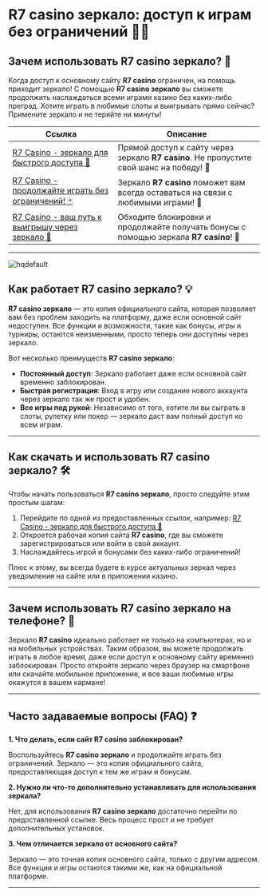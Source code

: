 # R7 casino зеркало: доступ к играм без ограничений 🎰🌐

## Зачем использовать **R7 casino зеркало**? 🔑

Когда доступ к основному сайту **R7 casino** ограничен, на помощь приходит зеркало! С помощью **R7 casino зеркало** вы сможете продолжить наслаждаться всеми играми казино без каких-либо преград. Хотите играть в любимые слоты и выигрывать прямо сейчас? Примените зеркало и не теряйте ни минуты!

| Ссылка | Описание |
|--------|----------|
| [R7 Casino - зеркало для быстрого доступа 🚀](https://cut4.xyz/5k-gdf) | Прямой доступ к сайту через зеркало **R7 casino**. Не пропустите свой шанс на победу! 🎉 |
| [R7 Casino - продолжайте играть без ограничений! 🃏](https://cut4.xyz/5k-gdf) | Зеркало **R7 casino** поможет вам всегда оставаться на связи с любимыми играми! 🎰 |
| [R7 Casino - ваш путь к выигрышу через зеркало 🔐](https://cut4.xyz/5k-gdf) | Обходите блокировки и продолжайте получать бонусы с помощью зеркала **R7 casino**! 💸 |

---
![hqdefault](https://github.com/user-attachments/assets/aef0e406-f0fc-4fe9-a23d-d7d07d2ac410)

## Как работает **R7 casino зеркало**? 💡

**R7 casino зеркало** — это копия официального сайта, которая позволяет вам без проблем заходить на платформу, даже если основной сайт недоступен. Все функции и возможности, такие как бонусы, игры и турниры, остаются неизменными, просто теперь они доступны через зеркало.

Вот несколько преимуществ **R7 casino зеркало**:
- **Постоянный доступ**: Зеркало работает даже если основной сайт временно заблокирован.
- **Быстрая регистрация**: Вход в игру или создание нового аккаунта через зеркало так же прост и удобен.
- **Все игры под рукой**: Независимо от того, хотите ли вы сыграть в слоты, рулетку или покер — зеркало даст вам полный доступ ко всем играм.

---

## Как скачать и использовать **R7 casino зеркало**? 🛠️

Чтобы начать пользоваться **R7 casino зеркало**, просто следуйте этим простым шагам:

1. Перейдите по одной из предоставленных ссылок, например: [R7 Casino - зеркало для быстрого доступа 🚀](https://cut4.xyz/5k-gdf)
2. Откроется рабочая копия сайта **R7 casino**, где вы сможете зарегистрироваться или войти в свой аккаунт.
3. Наслаждайтесь игрой и бонусами без каких-либо ограничений!

Плюс к этому, вы всегда будете в курсе актуальных зеркал через уведомления на сайте или в приложении казино.

---

## Зачем использовать **R7 casino зеркало** на телефоне? 📱

Зеркало **R7 casino** идеально работает не только на компьютерах, но и на мобильных устройствах. Таким образом, вы можете продолжать играть в любое время, даже если доступ к основному сайту временно заблокирован. Просто откройте зеркало через браузер на смартфоне или скачайте мобильное приложение, и все ваши любимые игры окажутся в вашем кармане!

---

## Часто задаваемые вопросы (FAQ) ❓

**1. Что делать, если сайт **R7 casino** заблокирован?**

Воспользуйтесь **R7 casino зеркало** и продолжайте играть без ограничений. Зеркало — это копия официального сайта, предоставляющая доступ к тем же играм и бонусам.

**2. Нужно ли что-то дополнительно устанавливать для использования зеркала?**

Нет, для использования **R7 casino зеркало** достаточно перейти по предоставленной ссылке. Весь процесс прост и не требует дополнительных установок.

**3. Чем отличается зеркало от основного сайта?**

Зеркало — это точная копия основного сайта, только с другим адресом. Все функции и игры остаются такими же, как на официальной платформе.

---
